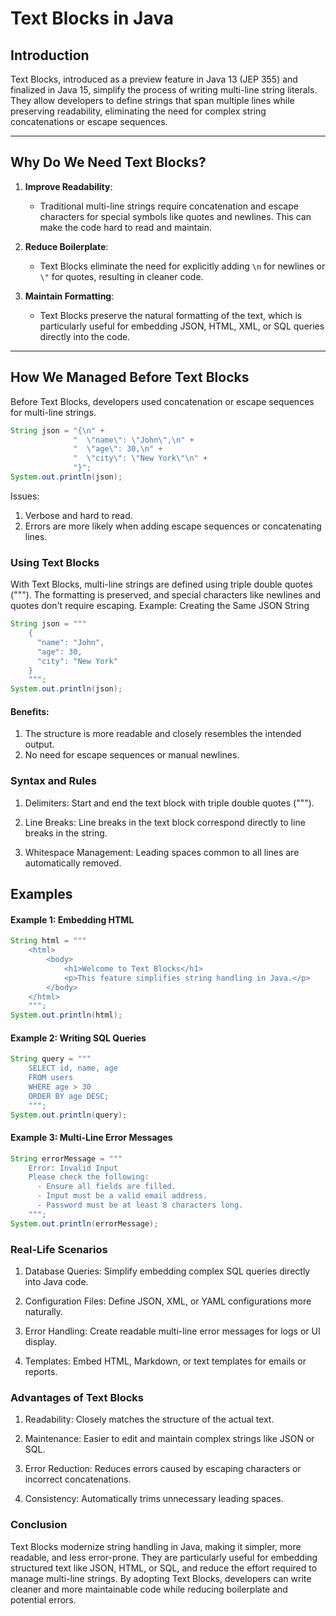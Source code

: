 # Text Blocks in Java

## Introduction

Text Blocks, introduced as a preview feature in Java 13 (JEP 355) and finalized in Java 15, simplify the process of writing multi-line string literals. They allow developers to define strings that span multiple lines while preserving readability, eliminating the need for complex string concatenations or escape sequences.

---

## Why Do We Need Text Blocks?

1. **Improve Readability**:

   - Traditional multi-line strings require concatenation and escape characters for special symbols like quotes and newlines. This can make the code hard to read and maintain.
2. **Reduce Boilerplate**:

   - Text Blocks eliminate the need for explicitly adding `\n` for newlines or `\"` for quotes, resulting in cleaner code.
3. **Maintain Formatting**:

   - Text Blocks preserve the natural formatting of the text, which is particularly useful for embedding JSON, HTML, XML, or SQL queries directly into the code.

---

## How We Managed Before Text Blocks

Before Text Blocks, developers used concatenation or escape sequences for multi-line strings.

```java
String json = "{\n" +
              "  \"name\": \"John\",\n" +
              "  \"age\": 30,\n" +
              "  \"city\": \"New York\"\n" +
              "}";
System.out.println(json);
```

Issues:

1)    Verbose and hard to read.
2)    Errors are more likely when adding escape sequences or concatenating lines.


  ###  Using Text Blocks

With Text Blocks, multi-line strings are defined using triple double quotes ("""). The formatting is preserved, and special characters like newlines and quotes don't require escaping.
Example: Creating the Same JSON String

```java
String json = """
    {
      "name": "John",
      "age": 30,
      "city": "New York"
    }
    """;
System.out.println(json);
```


#### Benefits:

1)    The structure is more readable and closely resembles the intended output.
2)    No need for escape sequences or manual newlines.

### Syntax and Rules

 1)   Delimiters:
        Start and end the text block with triple double quotes (""").

2)    Line Breaks:
        Line breaks in the text block correspond directly to line breaks in the string.

 3)   Whitespace Management:
        Leading spaces common to all lines are automatically removed.


    
##    Examples

#### Example 1: Embedding HTML

```java
String html = """
    <html>
        <body>
            <h1>Welcome to Text Blocks</h1>
            <p>This feature simplifies string handling in Java.</p>
        </body>
    </html>
    """;
System.out.println(html);
```

#### Example 2: Writing SQL Queries

```java
String query = """
    SELECT id, name, age
    FROM users
    WHERE age > 30
    ORDER BY age DESC;
    """;
System.out.println(query);
```

#### Example 3: Multi-Line Error Messages

```java
String errorMessage = """
    Error: Invalid Input
    Please check the following:
      - Ensure all fields are filled.
      - Input must be a valid email address.
      - Password must be at least 8 characters long.
    """;
System.out.println(errorMessage);
```

### Real-Life Scenarios

1) Database Queries:
        Simplify embedding complex SQL queries directly into Java code.

2)  Configuration Files:
        Define JSON, XML, or YAML configurations more naturally.

3) Error Handling:
        Create readable multi-line error messages for logs or UI display.

4)  Templates:
        Embed HTML, Markdown, or text templates for emails or reports.

### Advantages of Text Blocks

1) Readability:
        Closely matches the structure of the actual text.

2)  Maintenance:
        Easier to edit and maintain complex strings like JSON or SQL.

3) Error Reduction:
        Reduces errors caused by escaping characters or incorrect concatenations.

4)  Consistency:
        Automatically trims unnecessary leading spaces.

### Conclusion

Text Blocks modernize string handling in Java, making it simpler, more readable, and less error-prone. They are particularly useful for embedding structured text like JSON, HTML, or SQL, and reduce the effort required to manage multi-line strings. By adopting Text Blocks, developers can write cleaner and more maintainable code while reducing boilerplate and potential errors.